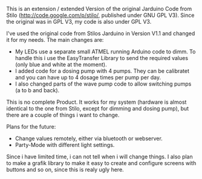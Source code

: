 This is an extension / extended Version of the original Jarduino Code from Stilo (http://code.google.com/p/stilo/, published under GNU GPL V3). Since the original was in GPL V3, my code is also under GPL V3.

I've used the original code from Stilos Jarduino in Version V1.1 and changed it for my needs. The main changes are:

- My LEDs use a separate small ATMEL running Arduino code to dimm. To handle this i use the EasyTransfer Library to send the required values (only blue and white at the moment).
- I added code for a dosing pump with 4 pumps. They can be calibratet and you can have up to 4 dosage times per pump per day.
- I also changed parts of the wave pump code to allow switching pumps (a to b and back).


This is no complete Product. It works for my system (hardware is almost identical to the one from Stilo, except for dimming and dosing pump), but there are a couple of things i want to change.

Plans for the future:
- Change values remotely, either via bluetooth or webserver.
- Party-Mode with different light settings.

Since i have limited time, i can not tell when i will change things. I also plan to make a grafik library to make it easy to create and configure screens with buttons and so on, since this is realy ugly here.